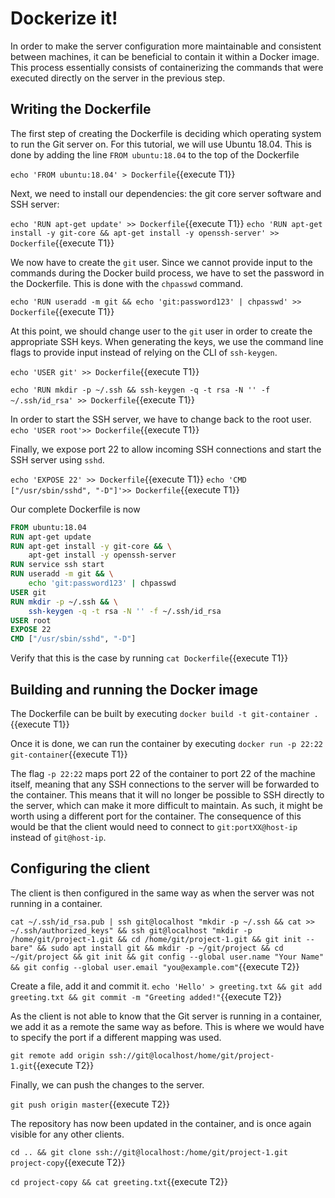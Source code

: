 # Dockerize it!
In order to make the server configuration more maintainable and consistent between machines, it can be beneficial to contain it within a Docker image. This process essentially consists of containerizing the commands that were executed directly on the server in the previous step.

## Writing the Dockerfile
The first step of creating the Dockerfile is deciding which operating system to run the Git server on. For this tutorial, we will use Ubuntu 18.04. This is done by adding the line `FROM ubuntu:18.04` to the top of the Dockerfile

`echo 'FROM ubuntu:18.04' > Dockerfile`{{execute T1}}

Next, we need to install our dependencies: the git core server software and SSH server:

`echo 'RUN apt-get update' >> Dockerfile`{{execute T1}}
`echo 'RUN apt-get install -y git-core && apt-get install -y openssh-server' >> Dockerfile`{{execute T1}}

We now have to create the `git` user. Since we cannot provide input to the commands during the Docker build process, we have to set the password in the Dockerfile. This is done with the `chpasswd` command.

`echo 'RUN useradd -m git && echo 'git:password123' | chpasswd' >> Dockerfile`{{execute T1}}

At this point, we should change user to the `git` user in order to create the appropriate SSH keys. When generating the keys, we use the command line flags to provide input instead of relying on the CLI of `ssh-keygen`.

`echo 'USER git' >> Dockerfile`{{execute T1}}

`echo 'RUN mkdir -p ~/.ssh && ssh-keygen -q -t rsa -N '' -f ~/.ssh/id_rsa' >> Dockerfile`{{execute T1}} 

In order to start the SSH server, we have to change back to the root user.
`echo 'USER root'>> Dockerfile`{{execute T1}}

Finally, we expose port 22 to allow incoming SSH connections and start the SSH server using `sshd`.

`echo 'EXPOSE 22' >> Dockerfile`{{execute T1}}
`echo 'CMD ["/usr/sbin/sshd", "-D"]'>> Dockerfile`{{execute T1}}

Our complete Dockerfile is now
```Dockerfile
FROM ubuntu:18.04
RUN apt-get update
RUN apt-get install -y git-core && \
    apt-get install -y openssh-server
RUN service ssh start
RUN useradd -m git && \
    echo 'git:password123' | chpasswd
USER git
RUN mkdir -p ~/.ssh && \
    ssh-keygen -q -t rsa -N '' -f ~/.ssh/id_rsa
USER root
EXPOSE 22
CMD ["/usr/sbin/sshd", "-D"]
```

Verify that this is the case by running
`cat Dockerfile`{{execute T1}}

## Building and running the Docker image
The Dockerfile can be built by executing
`docker build -t git-container .`{{execute T1}}

Once it is done, we can run the container by executing
`docker run -p 22:22 git-container`{{execute T1}}

The flag `-p 22:22` maps port 22 of the container to port 22 of the machine itself, meaning that any SSH connections to the server will be forwarded to the container. This means that it will no longer be possible to SSH directly to the server, which can make it more difficult to maintain. As such, it might be worth using a different port for the container. The consequence of this would be that the client would need to connect to `git:portXX@host-ip` instead of `git@host-ip`. 

## Configuring the client
The client is then configured in the same way as when the server was not running in a container. 

`cat ~/.ssh/id_rsa.pub | ssh git@localhost "mkdir -p ~/.ssh && cat >>  ~/.ssh/authorized_keys" && ssh git@localhost "mkdir -p /home/git/project-1.git && cd /home/git/project-1.git && git init --bare" && sudo apt install git && mkdir -p ~/git/project && cd ~/git/project && git init && git config --global user.name "Your Name" && git config --global user.email "you@example.com"`{{execute T2}}

Create a file, add it and commit it.
`echo 'Hello' > greeting.txt && git add greeting.txt && git commit -m "Greeting added!"`{{execute T2}}

As the client is not able to know that the Git server is running in a container, we add it as a remote the same way as before. This is where we would have to specify the port if a different mapping was used.

`git remote add origin ssh://git@localhost/home/git/project-1.git`{{execute T2}}

Finally, we can push the changes to the server.

`git push origin master`{{execute T2}}

The repository has now been updated in the container, and is once again visible for any other clients.

`cd .. && git clone ssh://git@localhost:/home/git/project-1.git project-copy`{{execute T2}}

`cd project-copy && cat greeting.txt`{{execute T2}}
